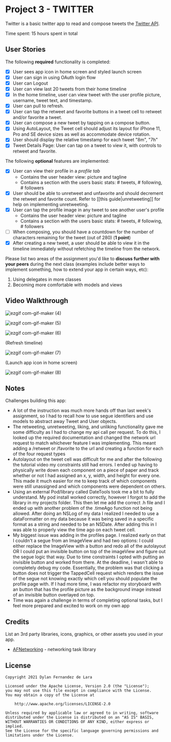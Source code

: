 # Project 3 - TWITTER

Twitter is a basic twitter app to read and compose tweets the [Twitter API](https://apps.twitter.com/).

Time spent: 15 hours spent in total

## User Stories

The following **required** functionality is completed:

- [X] User sees app icon in home screen and styled launch screen
- [X] User can sign in using OAuth login flow
- [X] User can Logout
- [X] User can view last 20 tweets from their home timeline
- [X] In the home timeline, user can view tweet with the user profile picture, username, tweet text, and timestamp.
- [X] User can pull to refresh.
- [X] User can tap the retweet and favorite buttons in a tweet cell to retweet and/or favorite a tweet.
- [X] User can compose a new tweet by tapping on a compose button.
- [X] Using AutoLayout, the Tweet cell should adjust its layout for iPhone 11, Pro and SE device sizes as well as accommodate device rotation.
- [X] User should display the relative timestamp for each tweet "8m", "7h"
- [X] Tweet Details Page: User can tap on a tweet to view it, with controls to retweet and favorite.

The following **optional** features are implemented:

- [X] User can view their profile in a *profile tab*
  - Contains the user header view: picture and tagline
  - Contains a section with the users basic stats: # tweets, # following, # followers
- [X] User should be able to unretweet and unfavorite and should decrement the retweet and favorite count. Refer to [[this guide|unretweeting]] for help on implementing unretweeting.
- [X] User can tap the profile image in any tweet to see another user's profile
  - Contains the user header view: picture and tagline
  - Contains a section with the users basic stats: # tweets, # following, # followers
- [ ] When composing, you should have a countdown for the number of characters remaining for the tweet (out of 280) (**1 point**)
- [X] After creating a new tweet, a user should be able to view it in the timeline immediately without refetching the timeline from the network.

Please list two areas of the assignment you'd like to **discuss further with your peers** during the next class (examples include better ways to implement something, how to extend your app in certain ways, etc):

1. Using delegates in more classes
2. Becoming more comfortable with models and views

## Video Walkthrough

![ezgif com-gif-maker (4)](https://user-images.githubusercontent.com/65196174/124212138-0b17a700-dab4-11eb-9dee-b0113c99df69.gif)

![ezgif com-gif-maker (5)](https://user-images.githubusercontent.com/65196174/124214219-8038ab80-dab7-11eb-9d66-662c3a0fa68e.gif)

![ezgif com-gif-maker (6)](https://user-images.githubusercontent.com/65196174/124213401-179cff00-dab6-11eb-8d12-896a4389ca0f.gif)

(Refresh timeline)

![ezgif com-gif-maker (7)](https://user-images.githubusercontent.com/65196174/124275795-a33f7b80-db08-11eb-8b07-b4acf7805a23.gif)

(Launch app icon in home screen)

![ezgif com-gif-maker (8)](https://user-images.githubusercontent.com/65196174/124276068-fa455080-db08-11eb-8718-70ed84aca499.gif)

## Notes

Challenges building this app:
  - A lot of the instruction was much more hands off than last week's assignment, so I had to recall how to use segue identifiers and use models to abstract away Tweet and User objects. 
  - The retweeting, unretweeting, liking, and unliking functionality gave me some difficulty as I had to change my api call per request. To do this, I looked up the required documentation and changed the network url request to match whichever feature I was implementing. This meant adding a /retweet or /favorite to the url and creating a function for each of the four request types
  - Autolayout on the tweet cell was difficult for me and after the following the tutorial video my constraints still had errors. I ended up having to physically write down each component on a piece of paper and track whether or not I had assigned an x, y, width, and height for every one. This made it much easier for me to keep track of which components were still unassigned and which components were dependent on others. 
  - Using an external Pod/library called DateTools took me a bit to fully understand. My pod install worked correctly, however I forgot to add the library in my projects folder. This then let me add the correct .h file and I ended up with another problem of the .timeAgo function not being allowed. After doing an NSLog of my data I realized I needed to use a dataFormatter on my data because it was being saved in a specific format as a string and needed to be an NSDate. After adding this in I was able to properly view the time ago on each tweet cell. 
  - My biggest issue was adding in the profiles page. I realized early on that I couldn't a segue from an ImageView and had two options: I could either replace the ImageView with a button and redo all of the autolayout OR I could put an invisible button on top of the imageView and figure out the segue logic that way. Due to time constraints I opted with putting an invisible button and worked from there. At the deadline, I wasn't able to completely debug my code. Essentially, the problem was that clicking a button does not trigger the TappedCell request which renders the issue of the segue not knowing exactly which cell you should populate the profile page with. If I had more time, I was refactor my storyboard with an button that has the profile picture as the background image instead of an invisible button overlayed on top. 
  - Time was again a challenge in terms of completing optional tasks, but I feel more prepared and excited to work on my own app
## Credits

List an 3rd party libraries, icons, graphics, or other assets you used in your app.

- [AFNetworking](https://github.com/AFNetworking/AFNetworking) - networking task library

## License

    Copyright 2021 Dylan Fernandez de Lara

    Licensed under the Apache License, Version 2.0 (the "License");
    you may not use this file except in compliance with the License.
    You may obtain a copy of the License at

        http://www.apache.org/licenses/LICENSE-2.0

    Unless required by applicable law or agreed to in writing, software
    distributed under the License is distributed on an "AS IS" BASIS,
    WITHOUT WARRANTIES OR CONDITIONS OF ANY KIND, either express or implied.
    See the License for the specific language governing permissions and
    limitations under the License.
